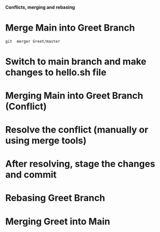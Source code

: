 #### Conflicts, merging and rebasing

# Merge Main into Greet Branch

<Write the command here>

``` shell 
git  merger Greet/master
```

# Switch to main branch and make changes to hello.sh file

<Write the command here>

# Merging Main into Greet Branch (Conflict)

<Write the command here>

# Resolve the conflict (manually or using merge tools)

<Write the command here>

# After resolving, stage the changes and commit

<Write the command here>

# Rebasing Greet Branch

<Write the command here>

# Merging Greet into Main

<Write the command here>


